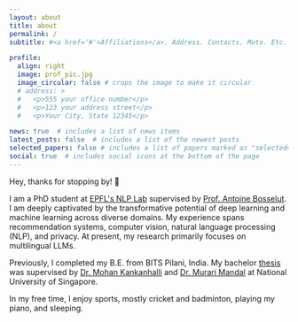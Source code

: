 ```yaml
---
layout: about
title: about
permalink: /
subtitle: #<a href='#'>Affiliations</a>. Address. Contacts. Moto. Etc.

profile:
  align: right
  image: prof_pic.jpg
  image_circular: false # crops the image to make it circular
  # address: >
  #   <p>555 your office number</p>
  #   <p>123 your address street</p>
  #   <p>Your City, State 12345</p>

news: true  # includes a list of news items
latest_posts: false  # includes a list of the newest posts
selected_papers: false # includes a list of papers marked as "selected={true}"
social: true  # includes social icons at the bottom of the page
---
```


Hey, thanks for stopping by! :wave:

I am a PhD student at [EPFL's NLP Lab](nlp.epfl.ch) supervised by [Prof. Antoine Bosselut](https://atcbosselut.github.io). I am deeply captivated by the transformative potential of deep learning and machine learning across diverse domains. My experience spans recommendation systems, computer vision, natural language processing (NLP), and privacy. At present, my research primarily focuses on multilingual LLMs. 

Previously, I completed my B.E. from BITS Pilani, India. My bachelor [thesis](https://drive.google.com/file/d/1YbfVmcF6NLIaqDAKRoE5MxavrMjzUc9V/) was supervised by [Dr. Mohan Kankanhalli](https://www.comp.nus.edu.sg/~mohan/) and [Dr. Murari Mandal](https://murarimandal.github.io/) at National University of Singapore. 

In my free time, I enjoy sports, mostly cricket and badminton, playing my piano, and sleeping.